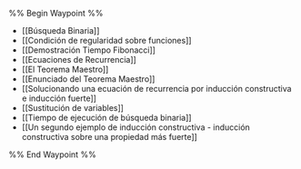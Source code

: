 %% Begin Waypoint %%
- [[Búsqueda Binaria]]
- [[Condición de regularidad sobre funciones]]
- [[Demostración Tiempo Fibonacci]]
- [[Ecuaciones de Recurrencia]]
- [[El Teorema Maestro]]
- [[Enunciado del Teorema Maestro]]
- [[Solucionando una ecuación de recurrencia por inducción constructiva e inducción fuerte]]
- [[Sustitución de variables]]
- [[Tiempo de ejecución de búsqueda binaria]]
- [[Un segundo ejemplo de inducción constructiva - inducción constructiva sobre una propiedad más fuerte]]

%% End Waypoint %%